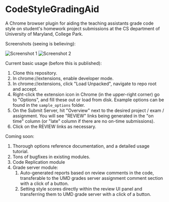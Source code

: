 # CodeStyleGradingAid
A Chrome browser plugin for aiding the teaching assistants grade code style on student's homework project submissions at the CS department of University of Maryland, College Park.

Screenshots (seeing is believing):

![Screenshot 1](https://raw.githubusercontent.com/Algomorph/CodeStyleGradingAid/master/screenshots/GraidingAidScreenshot1.png)
![Screenshot 2](https://raw.githubusercontent.com/Algomorph/CodeStyleGradingAid/master/screenshots/GraidingAidScreenshot2.png)

Current basic usage (before this is published):

1) Clone this repository.
2) In chrome://extensions, enable developer mode.
3) In chrome://extensions, click "Load Unpacked", navigate to repo root and accept.
4) Right-click the extension icon in Chrome (in the upper-right corner) go to "Options", and fill these out or load from disk. Example options can be found in the `sample_options` folder. 
5) On the Submit Server, hit "Overview" next to the desired project / exam / assignment. You will see "REVIEW" links being generated in the "on time" column (or "late" column if there are no on-time submissions).
6) Click on the REVIEW links as necessary.

Coming soon: 

1) Thorough options reference documentation, and a detailed usage tutorial.
2) Tons of bugfixes in existing modules.
3) Code Replication module
4) Grade server module:
    1. Auto-generated reports based on review comments in the code, transferable to the UMD grades server assignment 
    comment section with a click of a button.
    2. Setting style scores directly within the review UI panel and transferring them to UMD grade server with a click 
    of a button.
